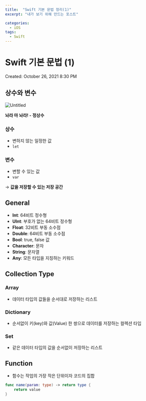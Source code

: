 ```yaml
---
title:  "Swift 기본 문법 정리(1)"
excerpt: "내가 보기 위해 만드는 포스트"

categories: 
  - iOS
tags:
  - Swift
---
```


# Swift 기본 문법 (1)

Created: October 26, 2021 8:30 PM

## 상수와 변수

![Untitled](Swift%20%E1%84%80%E1%85%B5%E1%84%87%E1%85%A9%E1%86%AB%20%E1%84%86%E1%85%AE%E1%86%AB%E1%84%87%E1%85%A5%E1%86%B8%20(1)%209be6f5813b13442caa653ea5f78a6b6b/Untitled.png)

**놔라 마 놔라! - 정상수**

### 상수

- 변하지 않는 일정한 값
- `let`

### 변수

- 변할 수 있는 값
- `var`

→ **값을 저장할 수 있는 저장 공간**

## General

- **Int**: 64비트 정수형
- **UInt**: 부호가 없는 64비트 정수형
- **Float**: 32비트 부동 소수점
- **Double**: 64비트 부동 소수점
- **Bool**: true, false 값
- **Character**: 문자
- **String**: 문자열
- **Any**: 모든 타입을 지칭하는 키워드

## Collection Type

### Array

- 데이터 타입의 값들을 순서대로 저장하는 리스트

### Dictionary

- 순서없이 키(key)와 값(Value) 한 쌍으로 데이터를 저장하는 컬렉션 타입

### Set

- 같은 데이터 타입의 값을 순서없이 저장하는 리스트

## Function

- 함수는 작업의 가장 작은 단위이자 코드의 집합

```swift
func name(param: type) -> return type {
	return value
}
```
